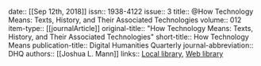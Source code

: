 date:: [[Sep 12th, 2018]]
issn:: 1938-4122
issue:: 3
title:: @How Technology Means: Texts, History, and Their Associated Technologies
volume:: 012
item-type:: [[journalArticle]]
original-title:: "How Technology Means: Texts, History, and Their Associated Technologies"
short-title:: How Technology Means
publication-title:: Digital Humanities Quarterly
journal-abbreviation:: DHQ
authors:: [[Joshua L. Mann]]
links:: [Local library](zotero://select/groups/2386895/items/CA96IL7Y), [Web library](https://www.zotero.org/groups/2386895/items/CA96IL7Y)
